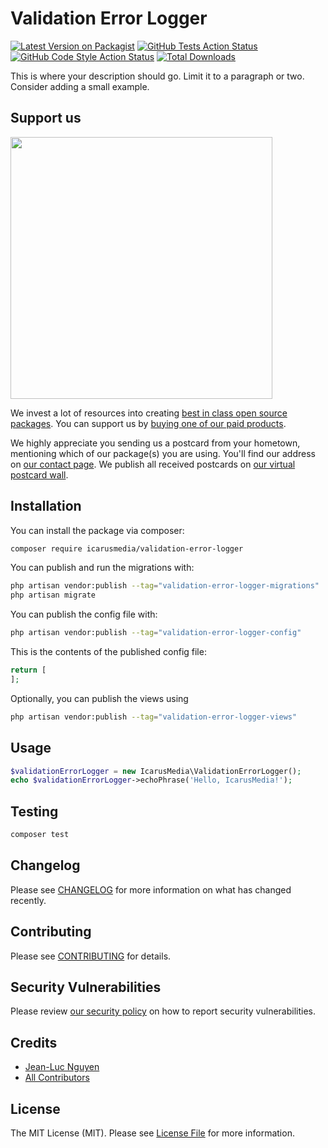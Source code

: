 # Validation Error Logger

[![Latest Version on Packagist](https://img.shields.io/packagist/v/icarusmedia/validation-error-logger.svg?style=flat-square)](https://packagist.org/packages/icarusmedia/validation-error-logger)
[![GitHub Tests Action Status](https://img.shields.io/github/actions/workflow/status/icarusmedia/validation-error-logger/run-tests.yml?branch=main&label=tests&style=flat-square)](https://github.com/icarusmedia/validation-error-logger/actions?query=workflow%3Arun-tests+branch%3Amain)
[![GitHub Code Style Action Status](https://img.shields.io/github/actions/workflow/status/icarusmedia/validation-error-logger/fix-php-code-style-issues.yml?branch=main&label=code%20style&style=flat-square)](https://github.com/icarusmedia/validation-error-logger/actions?query=workflow%3A"Fix+PHP+code+style+issues"+branch%3Amain)
[![Total Downloads](https://img.shields.io/packagist/dt/icarusmedia/validation-error-logger.svg?style=flat-square)](https://packagist.org/packages/icarusmedia/validation-error-logger)

This is where your description should go. Limit it to a paragraph or two. Consider adding a small example.

## Support us

[<img src="https://github-ads.s3.eu-central-1.amazonaws.com/validation-error-logger.jpg?t=1" width="419px" />](https://spatie.be/github-ad-click/validation-error-logger)

We invest a lot of resources into creating [best in class open source packages](https://spatie.be/open-source). You can support us by [buying one of our paid products](https://spatie.be/open-source/support-us).

We highly appreciate you sending us a postcard from your hometown, mentioning which of our package(s) you are using. You'll find our address on [our contact page](https://spatie.be/about-us). We publish all received postcards on [our virtual postcard wall](https://spatie.be/open-source/postcards).

## Installation

You can install the package via composer:

```bash
composer require icarusmedia/validation-error-logger
```

You can publish and run the migrations with:

```bash
php artisan vendor:publish --tag="validation-error-logger-migrations"
php artisan migrate
```

You can publish the config file with:

```bash
php artisan vendor:publish --tag="validation-error-logger-config"
```

This is the contents of the published config file:

```php
return [
];
```

Optionally, you can publish the views using

```bash
php artisan vendor:publish --tag="validation-error-logger-views"
```

## Usage

```php
$validationErrorLogger = new IcarusMedia\ValidationErrorLogger();
echo $validationErrorLogger->echoPhrase('Hello, IcarusMedia!');
```

## Testing

```bash
composer test
```

## Changelog

Please see [CHANGELOG](CHANGELOG.md) for more information on what has changed recently.

## Contributing

Please see [CONTRIBUTING](CONTRIBUTING.md) for details.

## Security Vulnerabilities

Please review [our security policy](../../security/policy) on how to report security vulnerabilities.

## Credits

- [Jean-Luc Nguyen](https://github.com/jeanlucnguyen)
- [All Contributors](../../contributors)

## License

The MIT License (MIT). Please see [License File](LICENSE.md) for more information.
